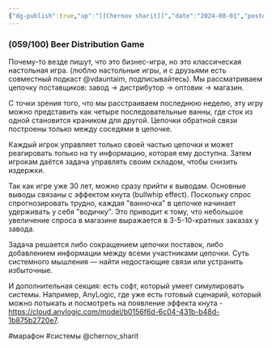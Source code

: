 ```yaml
---
{"dg-publish":true,"up":"[[Chernov sharit]]","date":"2024-08-01","posted":"https://t.me/chernov_sharit/600","modified_at":"2024-09-10T22:52:55+03:00","published_at":"2024-08-01T19:05:00+03:00","dg-path":"/chernov_sharit/2024-08-01 beer distribution game.md","permalink":"/chernov-sharit/2024-08-01-beer-distribution-game/","dgPassFrontmatter":true}
---
```



### (059/100) Beer Distribution Game

Почему-то везде пишут, что это бизнес-игра, но это классическая настольная игра. (люблю настольные игры, и с друзьями есть совместный подкаст @vdauntaim, подписывайтесь). Мы рассматриваем цепочку поставщиков: завод -> дистрибутор -> оптовик -> магазин.

С точки зрения того, что мы расстраиваем последнюю неделю, эту игру можно представить как четыре последовательные ванны, где сток из одной становится краником для другой. Цепочки обратной связи построены только между соседями в цепочке.

Каждый игрок управляет только своей частью цепочки и может реагировать только на ту информацию, которая ему доступна. Затем игрокам даётся задача управлять своим складом, чтобы снизить издержки.

Так как игре уже 30 лет, можно сразу прийти к выводам. Основные выводы связаны с эффектом кнута (bullwhip effect). Поскольку спрос спрогнозировать трудно, каждая "ванночка" в цепочке начинает удерживать у себя "водичку". Это приводит к тому, что небольшое увеличение спроса в магазине выражается в 3-5-10-кратных заказах у завода.

Задача решается либо сокращением цепочки поставок, либо добавлением информации между всеми участниками цепочки. Суть системного мышления — найти недостающие связи или устранить избыточные.

И дополнительная секция: есть софт, который умеет симулировать системы. Например, AnyLogic, где уже есть готовый сценарий, который можно потыкать и посмотреть на появление эффекта кнута - https://cloud.anylogic.com/model/b0156f6d-6c04-431b-b48d-1b875b2720e7.

#марафон #системы @chernov_sharit
